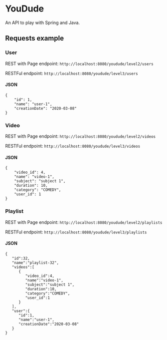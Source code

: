 # YouDude
An API to play with Spring and Java.

## Requests example

### User
REST with Page endpoint: `http://localhost:8080/youdude/level2/users`

RESTFul endpoint: `http://localhost:8080/youdude/level3/users`

#### JSON

    {
        "id": 1,
        "name": "user-1",
        "creationDate": "2020-03-08"
    }

### Video
REST with Page endpoint: `http://localhost:8080/youdude/level2/videos`

RESTFul endpoint: `http://localhost:8080/youdude/level3/videos`

#### JSON

    {
        "video_id": 4,
        "name": "video-1",
        "subject": "subject 1",
        "duration": 10,
        "category": "COMEDY",
        "user_id": 1
    }

### Playlist
REST with Page endpoint: `http://localhost:8080/youdude/level2/playlists`

RESTFul endpoint: `http://localhost:8080/youdude/level3/playlists`

#### JSON

    {
       "id":32,
       "name":"playlist-32",
       "videos":[
          {
             "video_id":4,
             "name":"video-1",
             "subject":"subject 1",
             "duration":10,
             "category":"COMEDY",
             "user_id":1
          }
       ],
       "user":{
          "id":1,
          "name":"user-1",
          "creationDate":"2020-03-08"
       }
    }
